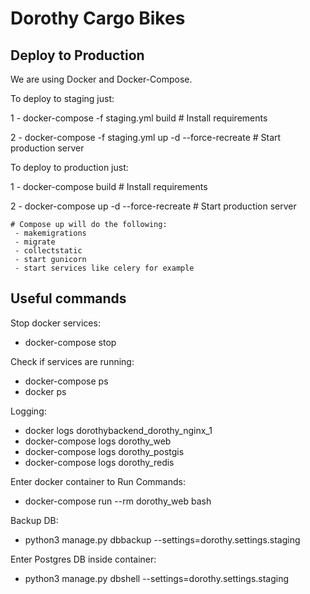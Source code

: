 Dorothy Cargo Bikes
========================================================


Deploy to Production
--------------------------------------------------------

We are using Docker and Docker-Compose.

To deploy to staging just:

1 - docker-compose -f staging.yml build # Install requirements

2 - docker-compose -f staging.yml up -d --force-recreate # Start production server

To deploy to production just:

1 - docker-compose build # Install requirements

2 - docker-compose up -d --force-recreate # Start production server

```
# Compose up will do the following:
 - makemigrations
 - migrate
 - collectstatic
 - start gunicorn
 - start services like celery for example
```

Useful commands
--------------------------------------------------------

Stop docker services:
- docker-compose stop

Check if services are running:
- docker-compose ps
- docker ps

Logging:
- docker logs dorothybackend_dorothy_nginx_1
- docker-compose logs dorothy_web
- docker-compose logs dorothy_postgis
- docker-compose logs dorothy_redis

Enter docker container to Run Commands:
- docker-compose run --rm dorothy_web bash

Backup DB:
- python3 manage.py dbbackup --settings=dorothy.settings.staging

Enter Postgres DB inside container:
- python3 manage.py dbshell --settings=dorothy.settings.staging